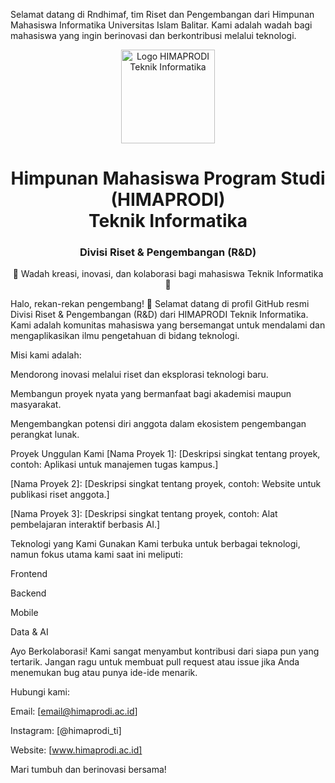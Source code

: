 Selamat datang di Rndhimaf, tim Riset dan Pengembangan dari Himpunan Mahasiswa Informatika Universitas Islam Balitar. Kami adalah wadah bagi mahasiswa yang ingin berinovasi dan berkontribusi melalui teknologi.

<div align="center">
<img src="https://www.google.com/search?q=https://placehold.co/200x200/cccccc/333333%3Ftext%3DLogo%2BHIMAPRODI" alt="Logo HIMAPRODI Teknik Informatika" width="150" height="150"/>
<h1>Himpunan Mahasiswa Program Studi (HIMAPRODI) <br>
  Teknik Informatika</h1>
  
<h3>Divisi Riset & Pengembangan (R&D)</h3>
<p>🌱 Wadah kreasi, inovasi, dan kolaborasi bagi mahasiswa Teknik Informatika 🌱</p>

</div>

Halo, rekan-rekan pengembang! 👋
Selamat datang di profil GitHub resmi Divisi Riset & Pengembangan (R&D) dari HIMAPRODI Teknik Informatika. Kami adalah komunitas mahasiswa yang bersemangat untuk mendalami dan mengaplikasikan ilmu pengetahuan di bidang teknologi.

Misi kami adalah:

Mendorong inovasi melalui riset dan eksplorasi teknologi baru.

Membangun proyek nyata yang bermanfaat bagi akademisi maupun masyarakat.

Mengembangkan potensi diri anggota dalam ekosistem pengembangan perangkat lunak.

Proyek Unggulan Kami
[Nama Proyek 1]: [Deskripsi singkat tentang proyek, contoh: Aplikasi untuk manajemen tugas kampus.]

[Nama Proyek 2]: [Deskripsi singkat tentang proyek, contoh: Website untuk publikasi riset anggota.]

[Nama Proyek 3]: [Deskripsi singkat tentang proyek, contoh: Alat pembelajaran interaktif berbasis AI.]

Teknologi yang Kami Gunakan
Kami terbuka untuk berbagai teknologi, namun fokus utama kami saat ini meliputi:

Frontend

Backend

Mobile

Data & AI


Ayo Berkolaborasi!
Kami sangat menyambut kontribusi dari siapa pun yang tertarik. Jangan ragu untuk membuat pull request atau issue jika Anda menemukan bug atau punya ide-ide menarik.

Hubungi kami:

Email: [email@himaprodi.ac.id]

Instagram: [@himaprodi_ti]

Website: [www.himaprodi.ac.id]

Mari tumbuh dan berinovasi bersama!
